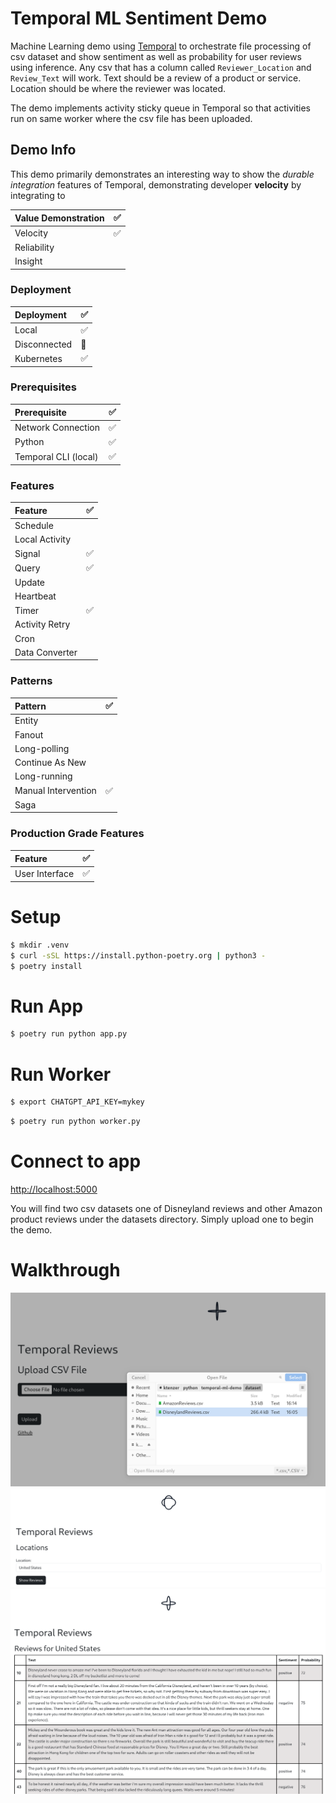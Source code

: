 # Temporal ML Sentiment Demo
Machine Learning demo using [Temporal](temporal.io) to orchestrate file processing of csv dataset and show sentiment as well as probability for user reviews using inference. Any csv that has a column called ```Reviewer_Location``` and ```Review_Text``` will work. Text should be a review of a product or service. Location should be where the reviewer was located.

The demo implements activity sticky queue in Temporal so that activities run on same worker where the csv file has been uploaded.
## Demo Info
This demo primarily demonstrates an interesting way to show the _durable integration_ features of Temporal, demonstrating developer **velocity** by integrating to 



| Value Demonstration | ✅ |
|:-------------------|---|
| Velocity          | ✅ |
| Reliability       |  |
| Insight           |  |

### Deployment
| Deployment          | ✅ |
|:-------------------|---|
| Local              | ✅ |
| Disconnected       | 🚫 |
| Kubernetes         | ✅ |

### Prerequisites
| Prerequisite       | ✅ |
|:-------------------|---|
| Network Connection | ✅ |
| Python             | ✅|
| Temporal CLI (local)| ✅ |

### Features
| Feature            | ✅ | 
|:-------------------|---|
| Schedule       |   |
| Local Activity |   |
| Signal         | ✅ |
| Query          | ✅ |
| Update         |   |
| Heartbeat      |   |
| Timer          | ✅ |
| Activity Retry |   |
| Cron           |   |   
| Data Converter |   |

### Patterns
| Pattern            | ✅ |
|:-------------------|---|
| Entity              |   |
| Fanout              |   |
| Long-polling        |   |
| Continue As New     |   |
| Long-running        |   |
| Manual Intervention | ✅ |
| Saga                |   |

### Production Grade Features
| Feature            | ✅ |
|:-------------------|---|
| User Interface   | ✅ |

# Setup
```bash
$ mkdir .venv
$ curl -sSL https://install.python-poetry.org | python3 -
$ poetry install
```

# Run App
```bash
$ poetry run python app.py
```

# Run Worker
```bash
$ export CHATGPT_API_KEY=mykey
```

```bash
$ poetry run python worker.py
```

# Connect to app
[http://localhost:5000](http://localhost:5000)

You will find two csv datasets one of Disneyland reviews and other Amazon product reviews under the datasets directory. Simply upload one to begin the demo.

# Walkthrough
![Load CSV](/static/csv.png)
![Select Location](/static/location.png)
![View Sentiment and Probability](/static/table.png)
